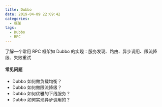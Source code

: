 ```yaml
---
title: Dubbo
date: 2019-04-09 22:09:42
categories:
  - 框架
tags:
  - Dubbo
  - RPC
---
```


了解一个常用 RPC 框架如 Dubbo 的实现：服务发现、路由、异步调用、限流降级、失败重试

<!--more-->

#### 常见问题

- Dubbo 如何做负载均衡？
- Dubbo 如何做限流降级？
- Dubbo 如何优雅的下线服务？
- Dubbo 如何实现异步调用的？

